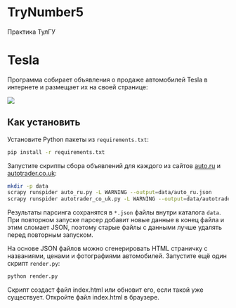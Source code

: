 # TryNumber5
Практика ТулГУ
#  Tesla

Программа собирает объявления о продаже автомобилей Tesla в интернете и размещает их на своей странице:

<img src="screenshots/screenshot.png">

## Как установить

Установите Python пакеты из `requirements.txt`:

```bash
pip install -r requirements.txt
```

Запустите скрипты сбора объявлений для каждого из сайтов [auto.ru](https://auto.ru) и [autotrader.co.uk](https://www.autotrader.co.uk):

```bash
mkdir -p data
scrapy runspider auto_ru.py -L WARNING --output=data/auto_ru.json
scrapy runspider autotrader_co_uk.py -L WARNING --output=data/autotrader_co_uk.json
```

Результаты парсинга сохранятся в `*.json` файлы внутри каталога `data`. При повторном запуске парсер добавит новые данные в конец файла и этим сломает JSON, поэтому старые файлы с данными лучше удалять перед повторным запуском.

На основе JSON файлов можно сгенерировать HTML страничку с названиями, ценами и фотографиями автомобилей. Запустите ещё один скрипт `render.py`:

```bash
python render.py
```

Скрипт создаст файл index.html или обновит его, если такой уже существует. Откройте файл index.html в браузере.

